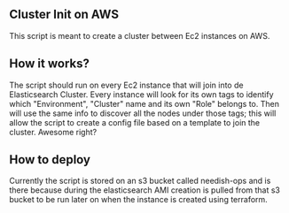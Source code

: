 ## Cluster Init on AWS

This script is meant to create a cluster between Ec2 instances on AWS.

## How it works?

The script should run on every Ec2 instance that will join into de Elasticsearch Cluster. Every instance will look for its own tags to identify which "Environment", "Cluster" name and its own "Role" belongs to. Then will use the same info to discover all the nodes under those tags; this will allow the script to create a config file based on a template to join the cluster. Awesome right?

## How to deploy

Currently the script is stored on an s3 bucket called needish-ops and is there because during the elasticsearch AMI creation is pulled from that s3 bucket to be run later on when the instance is created using terraform.


